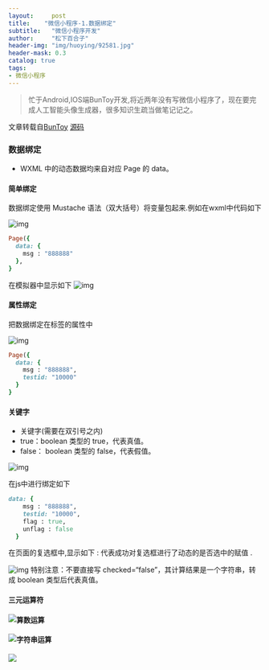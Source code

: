 ```yaml
---
layout:     post
title:    "微信小程序-1.数据绑定"
subtitle:   "微信小程序开发"
author:     "松下百合子"
header-img: "img/huoying/92581.jpg"
header-mask: 0.3
catalog: true
tags:
- 微信小程序
---
```


> 忙于Android,IOS端BunToy开发,将近两年没有写微信小程序了，现在要完成人工智能头像生成器，很多知识生疏当做笔记记之。

文章转载自[BunToy](https://BunToy.github.io/) [源码](https://gitee.com/jaythc/wxxcx_learen/tree/master/day01/day01_12/ownPageLife)


### 数据绑定

- WXML 中的动态数据均来自对应 Page 的 data。

#### 简单绑定

数据绑定使用 Mustache 语法（双大括号）将变量包起来.例如在wxml中代码如下

![img](https://s2.ax1x.com/2019/03/09/ASyj1K.png)

```ruby
Page({
  data: {
    msg : "888888"
  },
}
```

在模拟器中显示如下
![img](https://s2.ax1x.com/2019/03/09/ASddrn.png)

#### 属性绑定

把数据绑定在标签的属性中

![img](https://s2.ax1x.com/2019/03/09/AS6PAA.png)

```ruby
Page({
  data: {
    msg : "888888",
    testid: "10000"
  }
}
```

#### 关键字

- 关键字(需要在双引号之内)
- true：boolean 类型的 true，代表真值。
- false： boolean 类型的 false，代表假值。

![img](https://s2.ax1x.com/2019/03/09/AS6NB4.png)

在js中进行绑定如下

```ruby
data: {
    msg : "888888",
    testid: "10000",
    flag : true,
    unflag : false
  }
```

在页面的复选框中,显示如下 : 代表成功对复选框进行了动态的是否选中的赋值 .

![img](https://s2.ax1x.com/2019/03/09/AS6XUs.png)
特别注意：不要直接写 checked=“false”，其计算结果是一个字符串，转成 boolean 类型后代表真值。

#### 三元运算符

<div style="float:left"><img src="https://s2.ax1x.com/2019/03/09/AScwqg.png"/></div>

#### 算数运算

<div style="float:left"><img src="https://s2.ax1x.com/2019/03/09/AScRMT.png"/></div>

#### 字符串运算

<div style="float:left"><img src="https://s2.ax1x.com/2019/03/09/ASc4Z4.png"/></div>

